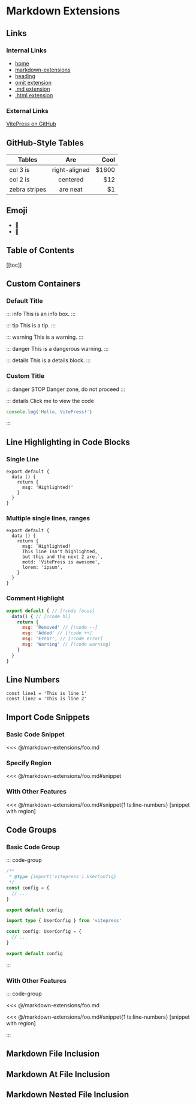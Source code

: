 # Markdown Extensions

## Links

### Internal Links

- [home](/)
- [markdown-extensions](/markdown-extensions/)
- [heading](./#internal-links)
- [omit extension](./foo)
- [.md extension](./foo.md)
- [.html extension](./foo.html)

### External Links

[VitePress on GitHub](https://github.com/vuejs/vitepress)

## GitHub-Style Tables

| Tables        |      Are      |   Cool |
| ------------- | :-----------: | -----: |
| col 3 is      | right-aligned | \$1600 |
| col 2 is      |   centered    |   \$12 |
| zebra stripes |   are neat    |    \$1 |

## Emoji

- :tada:
- :100:

## Table of Contents

[[toc]]

## Custom Containers

### Default Title

::: info
This is an info box.
:::

::: tip
This is a tip.
:::

::: warning
This is a warning.
:::

::: danger
This is a dangerous warning.
:::

::: details
This is a details block.
:::

### Custom Title

::: danger STOP
Danger zone, do not proceed
:::

::: details Click me to view the code
```js
console.log('Hello, VitePress!')
```
:::

## Line Highlighting in Code Blocks

### Single Line

```js{4}
export default {
  data () {
    return {
      msg: 'Highlighted!'
    }
  }
}
```

### Multiple single lines, ranges

```js{1,4,6-8}
export default {
  data () {
    return {
      msg: `Highlighted!
      This line isn't highlighted,
      but this and the next 2 are.`,
      motd: 'VitePress is awesome',
      lorem: 'ipsum',
    }
  }
}
```

### Comment Highlight

```js
export default { // [!code focus]
  data() { // [!code hl]
    return {
      msg: 'Removed' // [!code --]
      msg: 'Added' // [!code ++]
      msg: 'Error', // [!code error]
      msg: 'Warning' // [!code warning]
    }
  }
}
```

## Line Numbers

```ts:line-numbers
const line1 = 'This is line 1'
const line2 = 'This is line 2'
```

## Import Code Snippets

### Basic Code Snippet

<<< @/markdown-extensions/foo.md

### Specify Region

<<< @/markdown-extensions/foo.md#snippet

### With Other Features

<<< @/markdown-extensions/foo.md#snippet{1 ts:line-numbers} [snippet with region]

## Code Groups

### Basic Code Group

::: code-group

```js [config.js]
/**
 * @type {import('vitepress').UserConfig}
 */
const config = {
  // ...
}

export default config
```

```ts [config.ts]
import type { UserConfig } from 'vitepress'

const config: UserConfig = {
  // ...
}

export default config
```

:::

### With Other Features

::: code-group

<<< @/markdown-extensions/foo.md

<<< @/markdown-extensions/foo.md#snippet{1 ts:line-numbers} [snippet with region]

:::

## Markdown File Inclusion

<!--@include: ./foo.md-->

## Markdown At File Inclusion

<!--@include: @/markdown-extensions/bar.md-->


## Markdown Nested File Inclusion

<!--@include: ./nested-include.md-->
